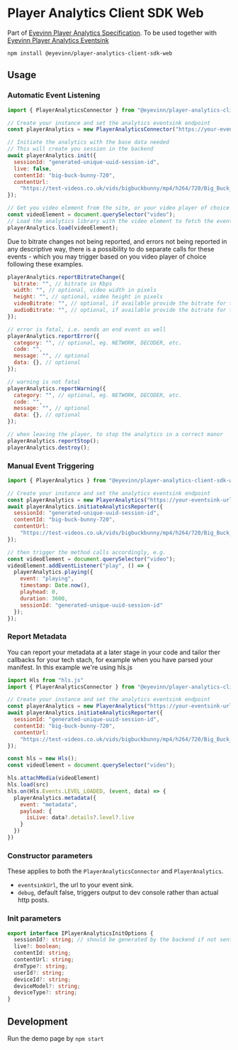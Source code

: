 # Player Analytics Client SDK Web

Part of [Eyevinn Player Analytics Specification](https://github.com/Eyevinn/player-analytics-specification). To be used together with [Eyevinn Player Analytics Eventsink](https://github.com/Eyevinn/player-analytics-eventsink)

```
npm install @eyevinn/player-analytics-client-sdk-web
```

## Usage

### Automatic Event Listening

```js
import { PlayerAnalyticsConnector } from "@eyevinn/player-analytics-client-sdk-web";

// Create your instance and set the analytics eventsink endpoint
const playerAnalytics = new PlayerAnalyticsConnector("https://your-eventsink-url.io");

// Initiate the analytics with the base data needed
// This will create you session in the backend
await playerAnalytics.init({
  sessionId: "generated-unique-uuid-session-id",
  live: false,
  contentId: "big-buck-bunny-720",
  contentUrl:
    "https://test-videos.co.uk/vids/bigbuckbunny/mp4/h264/720/Big_Buck_Bunny_720_10s_1MB.mp4",
});

// Get you video element from the site, or your video player of choice
const videoElement = document.querySelector("video");
// Load the analytics library with the video element to fetch the events
playerAnalytics.load(videoElement);
```

Due to bitrate changes not being reported, and errors not being reported in any descriptive way, there is a possibility to do separate calls for these events - which you may trigger based on you video player of choice following these examples.

```js
playerAnalytics.reportBitrateChange({
  bitrate: "", // bitrate in Kbps
  width: "", // optional, video width in pixels
  height: "", // optional, video height in pixels
  videoBitrate: "", // optional, if available provide the bitrate for the video track
  audioBitrate: "", // optional, if available provide the bitrate for the audio track
});
```

```js
// error is fatal, i.e. sends an end event as well
playerAnalytics.reportError({
  category: "", // optional, eg. NETWORK, DECODER, etc.
  code: "",
  message: "", // optional
  data: {}, // optional
});

// warning is not fatal
playerAnalytics.reportWarning({
  category: "", // optional, eg. NETWORK, DECODER, etc.
  code: "",
  message: "", // optional
  data: {}, // optional
});
```

```js
// when leaving the player, to stop the analytics in a correct manor
playerAnalytics.reportStop();
playerAnalytics.destroy();
```

### Manual Event Triggering

```js
import { PlayerAnalytics } from "@eyevinn/player-analytics-client-sdk-web";

// Create your instance and set the analytics eventsink endpoint
const playerAnalytics = new PlayerAnalytics("https://your-eventsink-url.io");
await playerAnalytics.initiateAnalyticsReporter({
  sessionId: "generated-unique-uuid-session-id",
  contentId: "big-buck-bunny-720",
  contentUrl:
    "https://test-videos.co.uk/vids/bigbuckbunny/mp4/h264/720/Big_Buck_Bunny_720_10s_1MB.mp4",
});

// then trigger the method calls accordingly, e.g.
const videoElement = document.querySelector("video");
videoElement.addEventListener("play", () => {
  playerAnalytics.playing({
    event: "playing",
    timestamp: Date.now(),
    playhead: 0,
    duration: 3600,
    sessionId: "generated-unique-uuid-session-id"
  });
});

```

### Report Metadata

You can report your metadata at a later stage in your code and tailor ther callbacks for your tech stach, for example when you have parsed your manifest.
In this example we're using hls.js

```js
import Hls from "hls.js"
import { PlayerAnalyticsConnector } from "@eyevinn/player-analytics-client-sdk-web";

// Create your instance and set the analytics eventsink endpoint
const playerAnalytics = new PlayerAnalytics("https://your-eventsink-url.io");
await playerAnalytics.initiateAnalyticsReporter({
  sessionId: "generated-unique-uuid-session-id",
  contentId: "big-buck-bunny-720",
  contentUrl:
    "https://test-videos.co.uk/vids/bigbuckbunny/mp4/h264/720/Big_Buck_Bunny_720_10s_1MB.mp4",
});

const hls = new Hls();
const videoElement = document.querySelector("video");

hls.attachMedia(videoElement)
hls.load(src)
hls.on(Hls.Events.LEVEL_LOADED, (event, data) => {
  playerAnalytics.metadata({
    event: "metadata",
    payload: {
      isLive: data?.details?.level?.live
    }
  })
})


```

### Constructor parameters

These applies to both the `PlayerAnalyticsConnector` and `PlayerAnalytics`.

- `eventsinkUrl`, the url to your event sink.
- `debug`, default false, triggers output to dev console rather than actual http posts.

### Init parameters

```ts
export interface IPlayerAnalyticsInitOptions {
  sessionId?: string; // should be generated by the backend if not sent in
  live?: boolean;
  contentId: string;
  contentUrl: string;
  drmType?: string;
  userId?: string;
  deviceId?: string;
  deviceModel?: string;
  deviceType?: string;
}
```

## Development

Run the demo page by `npm start`
